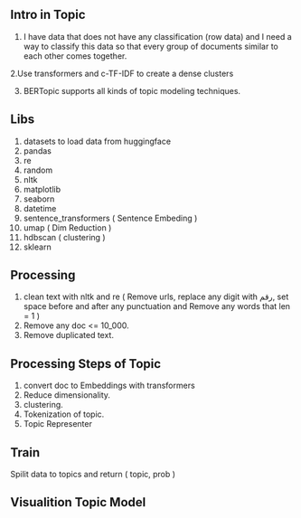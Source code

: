 ## Intro in Topic
1. I have data that does not have any classification (row data)
and I need a way to classify this data so that every group of documents similar to each other comes together.

2.Use transformers and c-TF-IDF to create a dense clusters

3. BERTopic supports all kinds of topic modeling techniques.

## Libs
1. datasets to load data from huggingface
2. pandas
3. re
4. random
5. nltk
6. matplotlib
7. seaborn
8. datetime
9. sentence_transformers ( Sentence Embeding )
10. umap ( Dim Reduction )
11. hdbscan ( clustering )
12. sklearn

## Processing 
1. clean text with nltk and re ( Remove urls, replace any digit with رقم, set space before and after any punctuation and Remove any words that len = 1 )
2. Remove any doc <= 10_000.
3. Remove duplicated text.

## Processing Steps of Topic

1. convert doc to Embeddings with transformers
2. Reduce dimensionality.
3. clustering.
4. Tokenization of topic.
5. Topic Representer

## Train
Spilit data to topics and return ( topic, prob )

## Visualition Topic Model
